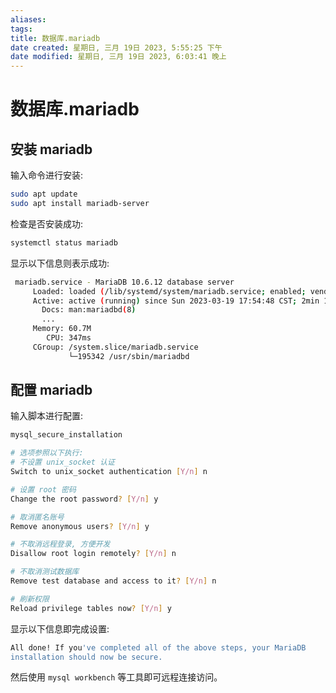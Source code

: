 ```yaml
---
aliases: 
tags: 
title: 数据库.mariadb
date created: 星期日, 三月 19日 2023, 5:55:25 下午
date modified: 星期日, 三月 19日 2023, 6:03:41 晚上
---
```


# 数据库.mariadb

## 安装 mariadb

输入命令进行安装:

```bash
sudo apt update
sudo apt install mariadb-server
```

检查是否安装成功:

```bash
systemctl status mariadb
```

显示以下信息则表示成功:

```bash
 mariadb.service - MariaDB 10.6.12 database server
     Loaded: loaded (/lib/systemd/system/mariadb.service; enabled; vendor preset: enabled)
     Active: active (running) since Sun 2023-03-19 17:54:48 CST; 2min 14s ago
       Docs: man:mariadbd(8)
       ...
     Memory: 60.7M
        CPU: 347ms
     CGroup: /system.slice/mariadb.service
             └─195342 /usr/sbin/mariadbd

```

## 配置 mariadb

输入脚本进行配置:

```bash
mysql_secure_installation

# 选项参照以下执行:
# 不设置 unix_socket 认证
Switch to unix_socket authentication [Y/n] n

# 设置 root 密码
Change the root password? [Y/n] y

# 取消匿名账号
Remove anonymous users? [Y/n] y

# 不取消远程登录, 方便开发
Disallow root login remotely? [Y/n] n

# 不取消测试数据库
Remove test database and access to it? [Y/n] n

# 刷新权限
Reload privilege tables now? [Y/n] y
```

显示以下信息即完成设置:

```bash
All done! If you've completed all of the above steps, your MariaDB
installation should now be secure.
```

然后使用 `mysql workbench` 等工具即可远程连接访问。
